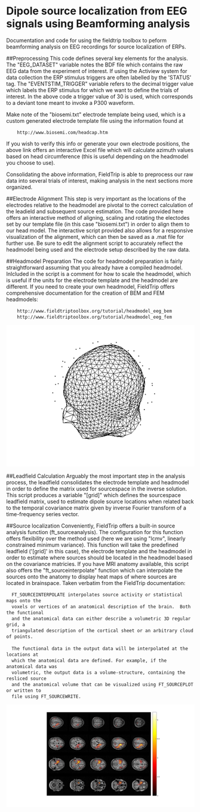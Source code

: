 # Dipole source localization from EEG signals using Beamforming analysis
Documentation and code for using the fieldtrip toolbox to peform beamforming analysis on EEG recordings for source localization of ERPs.

##Preprocessing
This code defines several key elements for the analysis. The "EEG_DATASET" variable notes the BDF file which contains the raw EEG data from the experiment of interest. If using the Actiview system for data collection the ERP stimulus triggers are often labelled by the 'STATUS' tag. The "EVENTSTIM_TRIGGER" variable refers to the decimal trigger value which labels the ERP stimulus for which we want to define the trials of interest. In the above code a trigger value of 30 is used, which corresponds to a deviant tone meant to invoke a P300 waveform.

Make note of the "biosemi.txt" electrode template being used, which is a custom generated electrode template file using the information found at 
```
	http://www.biosemi.com/headcap.htm
```
If you wish to verify this info or generate your own electrode positions, the above link offers an interactive Excel file which will calculate azimuth values based on head circumference (this is useful depending on the headmodel you choose to use).

Consolidating the above information, FieldTrip is able to preprocess our raw data into several trials of interest, making analysis in the next sections more organized. 

##Electrode Alignment
This step is very important as the locations of the electrodes relative to the headmodel are pivotal to the correct calculation of the leadield and subsequent source estimation. The code provided here offers an interactive method of aligning, scaling and rotating the electodes set by our template file (in this case "biosemi.txt") in order to align them to our head model. The interactive script provided also allows for a responsive visualization of the alignment, which can then be saved as a .mat file for further use. Be sure to edit the alignment script to accurately reflect the headmodel being used and the electrode setup described by the raw data.

##Headmodel Preparation
The code for headmodel preparation is fairly straightforward assuming that you already have a compiled headmodel. Inlcluded in the script is a comment for how to scale the headmodel, which is useful if the units for the electrode template and the headmodel are different. If you need to create your own headmodel, FieldTrip offers comprehensive documentation for the creation of BEM and FEM headmodels:

```
	http://www.fieldtriptoolbox.org/tutorial/headmodel_eeg_bem
	http://www.fieldtriptoolbox.org/tutorial/headmodel_eeg_fem
```
![EEG alignment](https://raw.githubusercontent.com/MKhanGit/beamforming/master/img/alignment.png "EEG alignment")


##Leadfield Calculation
Arguably the most important step in the analysis process, the leadfield consolidates the electrode template and headmodel in order to  define the matrix used for sourcespace in the inverse solution. This script produces a variable "[grid]" which defines the sourcespace leadfield matrix, used to estimate dipole source locations when related back to the temporal covariance matrix given by inverse Fourier transform of a time-frequency series vector.

##Source localization
Conveniently, FieldTrip offers a built-in source analysis function (ft_sourceanalysis). The configuration for this function offers flexibility over the method used (here we are using "lcmv", linearly constrained minimum variance). This function will take the predefined leadfield ('[grid]' in this case), the electrode template and the headmodel in order to estimate where sources should be located in the headmodel based on the covariance matricies. If you have MRI anatomy available, this script also offers the "ft_sourceinterpolate" function which can interpolate the sources onto the anatomy to display heat maps of where sources are located in brainspace. Taken verbatim from the FieldTrip documentation:
```
  FT_SOURCEINTERPOLATE interpolates source activity or statistical maps onto the
  voxels or vertices of an anatomical description of the brain.  Both the functional
  and the anatomical data can either describe a volumetric 3D regular grid, a
  triangulated description of the cortical sheet or an arbitrary cloud of points.
 
  The functional data in the output data will be interpolated at the locations at
  which the anatomical data are defined. For example, if the anatomical data was
  volumetric, the output data is a volume-structure, containing the resliced source
  and the anatomical volume that can be visualized using FT_SOURCEPLOT or written to
  file using FT_SOURCEWRITE.
```
![Source estimation](https://raw.githubusercontent.com/MKhanGit/beamforming/master/beamforming_MEG_example/source_nerual_activity_index.png "Source estimation")
